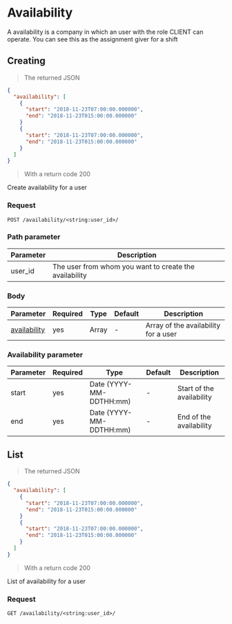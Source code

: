# Availability

A availability is a company in which an user with the role CLIENT can operate. You can see this as the assignment giver for a shift

## Creating

> The returned JSON

```json
{
  "availability": [
    {
      "start": "2018-11-23T07:00:00.000000",
      "end": "2018-11-23T015:00:00.000000"
    }
    {
      "start": "2018-11-23T07:00:00.000000",
      "end": "2018-11-23T015:00:00.000000"
    }
  ]
}
```
> With a return code 200

Create availability for a user

### Request
`POST /availability/<string:user_id>/`

### Path parameter
Parameter | Description
--------- | -----------
user_id | The user from whom you want to create the availability

### Body
Parameter | Required | Type | Default | Description
--------- | ------- | ------- | ------- | -----------
[availability](#availability-parameter) | yes | Array | - | Array of the availability for a user

### Availability parameter
Parameter | Required | Type | Default | Description
--------- | ------- | ------- | ------- | -----------
start | yes | Date (YYYY-MM-DDTHH:mm) | - | Start of the availability
end | yes | Date (YYYY-MM-DDTHH:mm) | - | End of the availability

## List

> The returned JSON

```json
{
  "availability": [
    {
      "start": "2018-11-23T07:00:00.000000",
      "end": "2018-11-23T015:00:00.000000"
    }
    {
      "start": "2018-11-23T07:00:00.000000",
      "end": "2018-11-23T015:00:00.000000"
    }
  ]
}
```
> With a return code 200

List of availability for a user

### Request
`GET /availability/<string:user_id>/`
